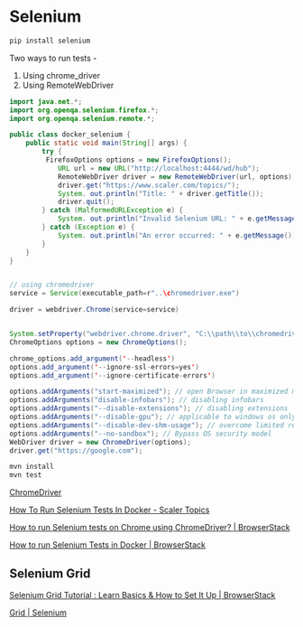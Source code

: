 # Selenium

```bash
pip install selenium
```

Two ways to run tests -

1. Using chrome_driver
2. Using RemoteWebDriver

```java
import java.net.*;
import org.openqa.selenium.firefox.*;
import org.openqa.selenium.remote.*;

public class docker_selenium {
    public static void main(String[] args) {
        try {
         FirefoxOptions options = new FirefoxOptions();
            URL url = new URL("http://localhost:4444/wd/hub");
            RemoteWebDriver driver = new RemoteWebDriver(url, options);
            driver.get("https://www.scaler.com/topics/");
            System. out.println("Title: " + driver.getTitle());
            driver.quit();
        } catch (MalformedURLException e) {
            System. out.println("Invalid Selenium URL: " + e.getMessage());
        } catch (Exception e) {
            System. out.println("An error occurred: " + e.getMessage());
        }
    }
}


// using chromedriver
service = Service(executable_path=r"..\chromedriver.exe")

driver = webdriver.Chrome(service=service)


System.setProperty("webdriver.chrome.driver", "C:\\path\\to\\chromedriver.exe");
ChromeOptions options = new ChromeOptions();

chrome_options.add_argument('--headless')
options.add_argument('--ignore-ssl-errors=yes')
options.add_argument('--ignore-certificate-errors')

options.addArguments("start-maximized"); // open Browser in maximized mode
options.addArguments("disable-infobars"); // disabling infobars
options.addArguments("--disable-extensions"); // disabling extensions
options.addArguments("--disable-gpu"); // applicable to windows os only
options.addArguments("--disable-dev-shm-usage"); // overcome limited resource problems
options.addArguments("--no-sandbox"); // Bypass OS security model
WebDriver driver = new ChromeDriver(options);
driver.get("https://google.com");
```

```bash
mvn install
mvn test
```

[ChromeDriver](https://www.selenium.dev/selenium/docs/api/java/org/openqa/selenium/chrome/ChromeDriver.html)

[How To Run Selenium Tests In Docker - Scaler Topics](https://www.scaler.com/topics/selenium-tutorial/selenium-docker/)

[How to run Selenium tests on Chrome using ChromeDriver? | BrowserStack](https://www.browserstack.com/guide/run-selenium-tests-using-selenium-chromedriver)

[How to run Selenium Tests in Docker | BrowserStack](https://www.browserstack.com/guide/run-selenium-tests-in-docker)

## Selenium Grid

[Selenium Grid Tutorial : Learn Basics & How to Set It Up | BrowserStack](https://www.browserstack.com/guide/selenium-grid-tutorial)

[Grid | Selenium](https://www.selenium.dev/documentation/grid/)
